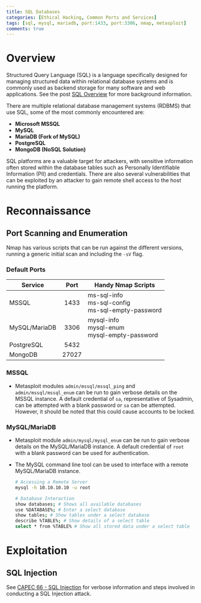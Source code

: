 ```yaml
---
title: SQL Databases
categories: [Ethical Hacking, Common Ports and Services]
tags: [sql, mysql, mariadb, port:1433, port:3306, nmap, metasploit]
comments: true
---
```


# Overview

Structured Query Language (SQL) is a language specifically designed for managing structured data within relational database systems and is commonly used as backend storage for many software and web applications. See the post [SQL Overview](https://darkcybe.github.io/posts/SQL_Overview/) for more background information.

There are multiple relational database management systems (RDBMS) that use SQL, some of the most commonly encountered are:
- **Microsoft MSSQL**
- **MySQL**
- **MariaDB (Fork of MySQL)**
- **PostgreSQL**
- **MongoDB (NoSQL Solution)**

SQL platforms are  a valuable target for attackers, with sensitive information often stored within the database tables such as Personally Identifiable Information (PII) and credentials. There are also several vulnerabilities that can be exploited by an attacker to gain remote shell access to the host running the platform.

# Reconnaissance

## Port Scanning and Enumeration

Nmap has various scripts that can be run against the different versions, running a generic initial scan and including the `-sV` flag.

### Default Ports

| Service       | Port  | Handy Nmap Scripts |
| ------------- | :---: | ------------------ |
| MSSQL         | 1433  | ms-sql-info <br> ms-sql-config <br> ms-sql-empty-password <br> |
| MySQL/MariaDB | 3306  | mysql-info <br> mysql-enum <br> mysql-empty-password |
| PostgreSQL    | 5432  | |
| MongoDB       | 27027 | |

### MSSQL
- Metasploit modules `admin/mssql/mssql_ping` and `admin/mssql/mssql_enum` can be run to gain verbose details on the MSSQL instance. A default credential of `sa`, representative of Sysadmin, can be attempted with a blank password or `sa` can be attempted. However, it should be noted that this could cause accounts to be locked.

### MySQL/MariaDB
- Metasploit module `admin/mysql/mysql_enum` can be run to gain verbose details on the MySQL/MariaDB instance. A default credential of `root` with a blank password can be used for authentication.
- The MySQL command line tool can be used to interface with a remote MySQL/MariaDB instance.
	
    ```bash
	# Accessing a Remote Server
	mysql -h 10.10.10.10 -u root
	
	# Database Interaction
	show databases; # Shows all available databases
	use %DATABASE%; # Enter a select database
	show tables; # Show tables under a select database
	describe %TABLE%; # Show details of a select table
	select * from %TABLE% # Show all stored data under a select table
	```

# Exploitation

## SQL Injection

See [CAPEC 66 - SQL Injection](https://darkcybe.github.io/posts/../../../../CAPEC/2022-10-02-66-SQL_Injection.md-Overflow_Buffers/) for verbose information and steps involved in conducting a SQL Injection attack.